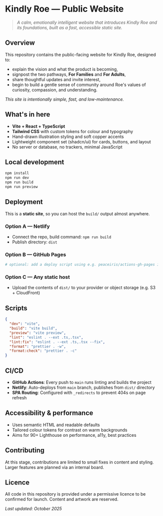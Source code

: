 # Kindly Roe — Public Website

> _A calm, emotionally intelligent website that introduces Kindly Roe and its foundations, built as a fast, accessible static site._

## Overview

This repository contains the public-facing website for Kindly Roe, designed to:

- explain the vision and what the product is becoming,
- signpost the two pathways, **For Families** and **For Adults**,
- share thoughtful updates and invite interest,
- begin to build a gentle sense of community around Roe's values of curiosity, compassion, and understanding.

_This site is intentionally simple, fast, and low-maintenance._

## What's in here

- **Vite + React + TypeScript**
- **Tailwind CSS** with custom tokens for colour and typography
- Hand-drawn illustration styling and soft copper accents
- Lightweight component set (shadcn/ui) for cards, buttons, and layout
- No server or database, no trackers, minimal JavaScript

## Local development

```bash
npm install
npm run dev
npm run build
npm run preview
```

## Deployment

This is a **static site**, so you can host the `build/` output almost anywhere.

### Option A — Netlify

- Connect the repo, build command: `npm run build`
- Publish directory: `dist`

### Option B — GitHub Pages

```bash
# optional: add a deploy script using e.g. peaceiris/actions-gh-pages in CI
```

### Option C — Any static host

- Upload the contents of `dist/` to your provider or object storage (e.g. S3 + CloudFront)

## Scripts

```json
{
  "dev": "vite",
  "build": "vite build",
  "preview": "vite preview",
  "lint": "eslint . --ext .ts,.tsx",
  "lint:fix": "eslint . --ext .ts,.tsx --fix",
  "format": "prettier . -w",
  "format:check": "prettier . -c"
}
```

## CI/CD

- **GitHub Actions**: Every push to `main` runs linting and builds the project
- **Netlify**: Auto-deploys from `main` branch, publishes from `dist/` directory
- **SPA Routing**: Configured with `_redirects` to prevent 404s on page refresh

## Accessibility & performance

- Uses semantic HTML and readable defaults
- Tailored colour tokens for contrast on warm backgrounds
- Aims for 90+ Lighthouse on performance, a11y, best practices

## Contributing

At this stage, contributions are limited to small fixes in content and styling. Larger features are planned via an internal board.

## Licence

All code in this repository is provided under a permissive licence to be confirmed for launch. Content and artwork are reserved.

_Last updated: October 2025_
